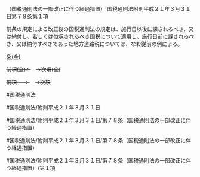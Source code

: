 （国税通則法の一部改正に伴う経過措置）
国税通則法附則平成２１年３月３１日第７８条第１項

前条の規定による改正後の国税通則法の規定は、施行日以後に課されるべき、又は納付し、若しくは徴収されるべき国税について適用し、施行日前に課されるべき、又は納付すべきであった地方道路税については、なお従前の例による。

[条(全)](国税通則法＿＿＿＿附則平成２１年３月３１日第７８条_.md)

~~前項(全)←~~　~~→次項(全)~~

~~前項 　 ←~~　~~→次項~~



#国税通則法

#国税通則法/附則平成２１年３月３１日

#国税通則法/附則平成２１年３月３１日/第７８条（国税通則法の一部改正に伴う経過措置）

#国税通則法/附則平成２１年３月３１日/第７８条（国税通則法の一部改正に伴う経過措置）

#国税通則法/附則平成２１年３月３１日/第７８条（国税通則法の一部改正に伴う経過措置）/第１項

